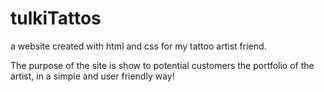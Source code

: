 # tulkiTattos
a website created with html and css for my tattoo artist friend.

The purpose of the site is show to potential customers the portfolio of the artist, in a simple and user friendly way!
